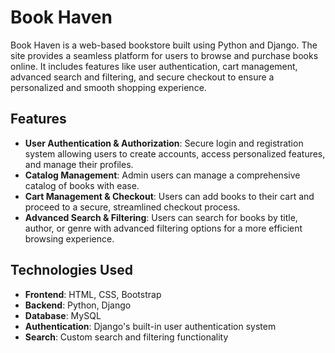 # Book Haven

Book Haven is a web-based bookstore built using Python and Django. The site provides a seamless platform for users to browse and purchase books online. It includes features like user authentication, cart management, advanced search and filtering, and secure checkout to ensure a personalized and smooth shopping experience.

## Features

- **User Authentication & Authorization**: Secure login and registration system allowing users to create accounts, access personalized features, and manage their profiles.
- **Catalog Management**: Admin users can manage a comprehensive catalog of books with ease.
- **Cart Management & Checkout**: Users can add books to their cart and proceed to a secure, streamlined checkout process.
- **Advanced Search & Filtering**: Users can search for books by title, author, or genre with advanced filtering options for a more efficient browsing experience.

## Technologies Used

- **Frontend**: HTML, CSS, Bootstrap
- **Backend**: Python, Django
- **Database**: MySQL
- **Authentication**: Django's built-in user authentication system
- **Search**: Custom search and filtering functionality
